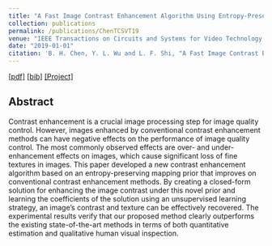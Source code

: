 ```yaml
---
title: "A Fast Image Contrast Enhancement Algorithm Using Entropy-Preserving Mapping Prior"
collection: publications
permalink: /publications/ChenTCSVT19
venue: "IEEE Transactions on Circuits and Systems for Video Technology, vol. 29, no. 1, pp. 38-49, Jan. 2019."
date: "2019-01-01"
citation: 'B. H. Chen, Y. L. Wu and L. F. Shi, "A Fast Image Contrast Enhancement Algorithm Using Entropy-Preserving Mapping Prior," IEEE Transactions on Circuits and Systems for Video Technology, vol. 29, no. 1, pp. 38-49, Jan. 2019.'
---
```


[[pdf]](https://ieeexplore.ieee.org/document/8107566) 
[[bib]](https://bigmms.github.io/chen_tcsvt19_enhancement/chen_tcsvt19_enhancement.html) 
[[Project]](https://bigmms.github.io/chen_tcsvt19_enhancement/) 

## Abstract
Contrast enhancement is a crucial image processing step for image quality control. However, images enhanced by conventional contrast enhancement methods can have negative effects on the performance of image quality control. The most commonly observed effects are over- and under-enhancement effects on images, which cause significant loss of fine textures in images. This paper developed a new contrast enhancement algorithm based on an entropy-preserving mapping prior that improves on conventional contrast enhancement methods. By creating a closed-form solution for enhancing the image contrast under this novel prior and learning the coefficients of the solution using an unsupervised learning strategy, an image’s contrast and texture can be effectively recovered. The experimental results verify that our proposed method clearly outperforms the existing state-of-the-art methods in terms of both quantitative estimation and qualitative human visual inspection.
